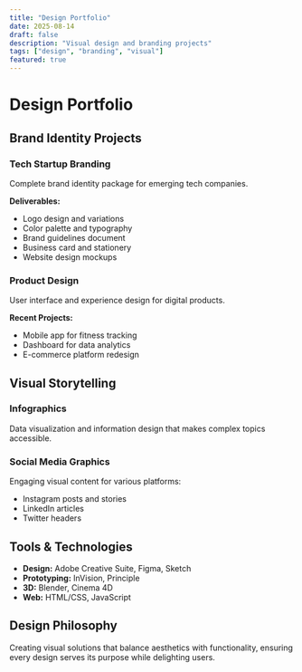 ```yaml
---
title: "Design Portfolio"
date: 2025-08-14
draft: false
description: "Visual design and branding projects"
tags: ["design", "branding", "visual"]
featured: true
---
```


# Design Portfolio

## Brand Identity Projects

### Tech Startup Branding
Complete brand identity package for emerging tech companies.

**Deliverables:**
- Logo design and variations
- Color palette and typography
- Brand guidelines document
- Business card and stationery
- Website design mockups

### Product Design
User interface and experience design for digital products.

**Recent Projects:**
- Mobile app for fitness tracking
- Dashboard for data analytics
- E-commerce platform redesign

## Visual Storytelling

### Infographics
Data visualization and information design that makes complex topics accessible.

### Social Media Graphics
Engaging visual content for various platforms:
- Instagram posts and stories
- LinkedIn articles
- Twitter headers

## Tools & Technologies
- **Design:** Adobe Creative Suite, Figma, Sketch
- **Prototyping:** InVision, Principle
- **3D:** Blender, Cinema 4D
- **Web:** HTML/CSS, JavaScript

## Design Philosophy
Creating visual solutions that balance aesthetics with functionality, ensuring every design serves its purpose while delighting users.